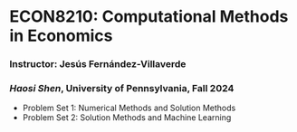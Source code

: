 # ECON8210: Computational Methods in Economics
### Instructor: Jesús Fernández-Villaverde
### *Haosi Shen*, University of Pennsylvania, Fall 2024

* Problem Set 1: Numerical Methods and Solution Methods
* Problem Set 2: Solution Methods and Machine Learning
